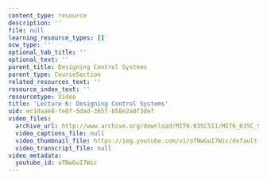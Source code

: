 ```yaml
---
content_type: resource
description: ''
file: null
learning_resource_types: []
ocw_type: ''
optional_tab_title: ''
optional_text: ''
parent_title: Designing Control Systems
parent_type: CourseSection
related_resources_text: ''
resource_index_text: ''
resourcetype: Video
title: 'Lecture 6: Designing Control Systems'
uid: ec1daae8-fe0f-5dad-365f-b58e2a0f3def
video_files:
  archive_url: http://www.archive.org/download/MIT6.01SCS11/MIT6_01SC_S11_lec06_300k.mp4
  video_captions_file: null
  video_thumbnail_file: https://img.youtube.com/vi/oTNwGuI7Wic/default.jpg
  video_transcript_file: null
video_metadata:
  youtube_id: oTNwGuI7Wic
---
```

